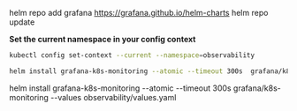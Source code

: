 helm repo add grafana https://grafana.github.io/helm-charts
helm repo update

**Set the current namespace in your config context**
```bash
kubectl config set-context --current --namespace=observability
```

```bash
helm install grafana-k8s-monitoring --atomic --timeout 300s  grafana/k8s-monitoring --values values.yaml
```


helm install grafana-k8s-monitoring --atomic --timeout 300s  grafana/k8s-monitoring --values observability/values.yaml